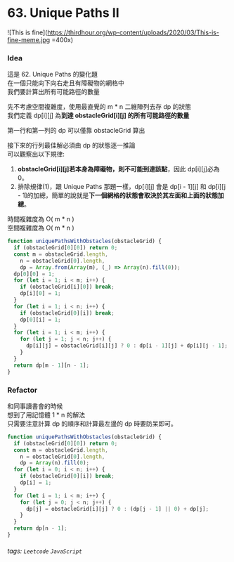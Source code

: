 # 63. Unique Paths II

![This is fine](https://thirdhour.org/wp-content/uploads/2020/03/This-is-fine-meme.jpg =400x)

### Idea

這是 62. Unique Paths 的變化題<br />
在一個只能向下向右走且有障礙物的網格中<br />
我們要計算出所有可能路徑的數量

先不考慮空間複雜度，使用最直覺的 m \* n 二維陣列去存 dp 的狀態<br />
我們定義 dp[i][j] 為**到達 obstacleGrid[i][j] 的所有可能路徑的數量**

第一行和第一列的 dp 可以僅靠 obstacleGrid 算出

接下來的行列最佳解必須由 dp 的狀態逐一推論<br />
可以觀察出以下規律:

1. **obstacleGrid[i][j]若本身為障礙物，則不可能到達該點**，因此 dp[i][j]必為 0。
2. 排除規律(1)，跟 Unique Paths 那題一樣，dp[i][j] 會是 dp[i - 1][j] 和 dp[i][j - 1]的加總，簡單的說就是**下一個網格的狀態會取決於其左面和上面的狀態加總**。

時間複雜度為 O( m \* n )<br />
空間複雜度為 O( m \* n )

```javascript
function uniquePathsWithObstacles(obstacleGrid) {
  if (obstacleGrid[0][0]) return 0;
  const m = obstacleGrid.length,
    n = obstacleGrid[0].length,
    dp = Array.from(Array(m), (_) => Array(n).fill(0));
  dp[0][0] = 1;
  for (let i = 1; i < m; i++) {
    if (obstacleGrid[i][0]) break;
    dp[i][0] = 1;
  }
  for (let i = 1; i < n; i++) {
    if (obstacleGrid[0][i]) break;
    dp[0][i] = 1;
  }
  for (let i = 1; i < m; i++) {
    for (let j = 1; j < n; j++) {
      dp[i][j] = obstacleGrid[i][j] ? 0 : dp[i - 1][j] + dp[i][j - 1];
    }
  }
  return dp[m - 1][n - 1];
}
```

### Refactor

和同事讀書會的時候<br />
想到了用記憶體 1 \* n 的解法<br />
只需要注意計算 dp 的順序和計算最左邊的 dp 時要防呆即可。

```javascript
function uniquePathsWithObstacles(obstacleGrid) {
  if (obstacleGrid[0][0]) return 0;
  const m = obstacleGrid.length,
    n = obstacleGrid[0].length,
    dp = Array(n).fill(0);
  for (let i = 0; i < n; i++) {
    if (obstacleGrid[0][i]) break;
    dp[i] = 1;
  }
  for (let i = 1; i < m; i++) {
    for (let j = 0; j < n; j++) {
      dp[j] = obstacleGrid[i][j] ? 0 : (dp[j - 1] || 0) + dp[j];
    }
  }
  return dp[n - 1];
}
```

###### tags: `Leetcode` `JavaScript`
